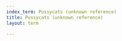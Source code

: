 ```yaml
---
index_term: Pussycats (unknown reference)
title: Pussycats (unknown reference)
layout: term

---
```

